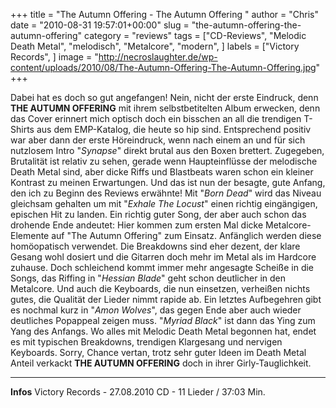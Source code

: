 +++
title = "The Autumn Offering - The Autumn Offering "
author = "Chris"
date = "2010-08-31 19:57:01+00:00"
slug = "the-autumn-offering-the-autumn-offering"
category = "reviews"
tags = ["CD-Reviews", "Melodic Death Metal", "melodisch", "Metalcore", "modern", ]
labels = ["Victory Records", ]
image = "http://necroslaughter.de/wp-content/uploads/2010/08/The-Autumn-Offering-The-Autumn-Offering.jpg"
+++

Dabei hat es doch so gut angefangen! Nein, nicht der erste Eindruck, denn **THE AUTUMN OFFERING** mit ihrem selbstbetitelten Album erwecken, denn das Cover erinnert mich optisch doch ein bisschen an all die trendigen T-Shirts aus dem EMP-Katalog, die heute so hip sind.
Entsprechend positiv war aber dann der erste Höreindruck, wenn nach einem an und für sich nutzlosem Intro "_Synapse_" direkt brutal aus den Boxen brettert. Zugegeben, Brutalität ist relativ zu sehen, gerade wenn Haupteinflüsse der melodische Death Metal sind, aber dicke Riffs und Blastbeats waren schon ein kleiner Kontrast zu meinen Erwartungen.  Und das ist nun der besagte, gute Anfang, den ich zu Beginn des Reviews erwähnte! Mit "_Born Dead_" wird das Niveau gleichsam gehalten um mit "_Exhale The Locust_" einen richtig eingängigen, epischen Hit zu landen. Ein richtig guter Song, der aber auch schon das drohende Ende andeutet: Hier kommen zum ersten Mal dicke Metalcore-Elemente auf "The Autumn Offering" zum Einsatz. Anfänglich werden diese homöopatisch verwendet. Die Breakdowns sind eher dezent, der klare Gesang wohl dosiert und die Gitarren doch mehr im Metal als im Hardcore zuhause. Doch schleichend kommt immer mehr angesagte Scheiße in die Songs, das Riffing in "_Hessian Blade_" geht schon deutlicher in den Metalcore. Und auch die Keyboards, die nun einsetzen, verheißen nichts gutes, die Qualität der Lieder nimmt rapide ab. Ein letztes Aufbegehren gibt es nochmal kurz in "_Amon Wolves_", das gegen Ende aber auch wieder deutliches Popappeal zeigen muss. "_Myriad Black_" ist dann das Ying zum Yang des Anfangs. Wo alles mit Melodic Death Metal begonnen hat, endet es mit typischen Breakdowns, trendigen Klargesang und nervigen Keyboards. Sorry, Chance vertan, trotz sehr guter Ideen im Death Metal Anteil verkackt **THE AUTUMN OFFERING** doch in ihrer Girly-Tauglichkeit.





---
**Infos**
Victory Records - 27.08.2010
CD - 11 Lieder / 37:03 Min.
